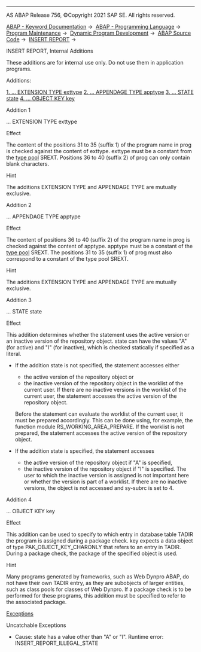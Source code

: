   

* * *

AS ABAP Release 756, ©Copyright 2021 SAP SE. All rights reserved.

[ABAP - Keyword Documentation](javascript:call_link\('abenabap.htm'\)) →  [ABAP - Programming Language](javascript:call_link\('abenabap_reference.htm'\)) →  [Program Maintenance](javascript:call_link\('abenprogram_editing.htm'\)) →  [Dynamic Program Development](javascript:call_link\('abenabap_language_dynamic.htm'\)) →  [ABAP Source Code](javascript:call_link\('abenabap_generic_program.htm'\)) →  [INSERT REPORT](javascript:call_link\('abapinsert_report.htm'\)) → 

INSERT REPORT, Internal Additions

These additions are for internal use only.
Do not use them in application programs.

Additions:

[1\. ... EXTENSION TYPE exttype](#!ABAP_ADDITION_1@1@)
[2\. ... APPENDAGE TYPE apptype](#!ABAP_ADDITION_2@2@)
[3\. ... STATE state](#!ABAP_ADDITION_3@3@)
[4\. ... OBJECT KEY key](#!ABAP_ADDITION_4@4@)

Addition 1   

... EXTENSION TYPE exttype

Effect

The content of the positions 31 to 35 (suffix 1) of the program name in prog is checked against the content of exttype. exttype must be a constant from the [type pool](javascript:call_link\('abentype_pool_glosry.htm'\) "Glossary Entry") SREXT. Positions 36 to 40 (suffix 2) of prog can only contain blank characters.

Hint

The additions EXTENSION TYPE and APPENDAGE TYPE are mutually exclusive.

Addition 2   

... APPENDAGE TYPE apptype

Effect

The content of positions 36 to 40 (suffix 2) of the program name in prog is checked against the content of apptype. apptype must be a constant of the [type pool](javascript:call_link\('abentype_pool_glosry.htm'\) "Glossary Entry") SREXT. The positions 31 to 35 (suffix 1) of prog must also correspond to a constant of the type pool SREXT.

Hint

The additions EXTENSION TYPE and APPENDAGE TYPE are mutually exclusive.

Addition 3   

... STATE state

Effect

This addition determines whether the statement uses the active version or an inactive version of the repository object. state can have the values "A" (for active) and "I" (for inactive), which is checked statically if specified as a literal.

-   If the addition state is not specified, the statement accesses either
    
    -   the active version of the repository object or
    -   the inactive version of the repository object in the worklist of the current user. If there are no inactive versions in the worklist of the current user, the statement accesses the active version of the repository object.
    
    Before the statement can evaluate the worklist of the current user, it must be prepared accordingly. This can be done using, for example, the function module RS\_WORKING\_AREA\_PREPARE. If the worklist is not prepared, the statement accesses the active version of the repository object.
    
-   If the addition state is specified, the statement accesses
    -   the active version of the repository object if "A" is specified,
    -   the inactive version of the repository object if "I" is specified. The user to which the inactive version is assigned is not important here or whether the version is part of a worklist. If there are no inactive versions, the object is not accessed and sy-subrc is set to 4.

Addition 4   

... OBJECT KEY key

Effect

This addition can be used to specify to which entry in database table TADIR the program is assigned during a package check. key expects a data object of type PAK\_OBJECT\_KEY\_CHARONLY that refers to an entry in TADIR. During a package check, the package of the specified object is used.

Hint

Many programs generated by frameworks, such as Web Dynpro ABAP, do not have their own TADIR entry, as they are subobjects of larger entities, such as class pools for classes of Web Dynpro. If a package check is to be performed for these programs, this addition must be specified to refer to the associated package.

[Exceptions](javascript:call_link\('abenabap_language_exceptions.htm'\))

Uncatchable Exceptions

-   Cause: state has a value other than "A" or "I".
    Runtime error: INSERT\_REPORT\_ILLEGAL\_STATE